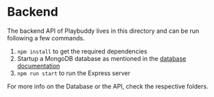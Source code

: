 # Backend

The backend API of Playbuddy lives in this directory and can be run
following a few commands.

1. `npm install` to get the required dependencies
2. Startup a MongoDB database as mentioned in the [database documentation](database/README.md)
3. `npm run start` to run the Express server

For more info on the Database or the API, check the respective folders.
